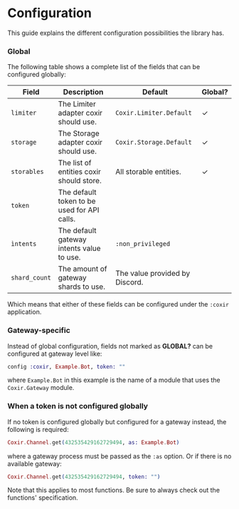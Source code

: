 # Configuration

This guide explains the different configuration possibilities the library has.

### Global

The following table shows a complete list of the fields that can be configured globally:

| Field         | Description                                 | Default                        | Global? |
|---------------|---------------------------------------------|--------------------------------|---------|
| `limiter`     | The Limiter adapter coxir should use.       | `Coxir.Limiter.Default`        | ✓       |
| `storage`     | The Storage adapter coxir should use.       | `Coxir.Storage.Default`        | ✓       |
| `storables`   | The list of entities coxir should store.    | All storable entities.         | ✓       |
| `token`       | The default token to be used for API calls. |                                |         |
| `ìntents`     | The default gateway intents value to use.   | `:non_privileged`              |         |
| `shard_count` | The amount of gateway shards to use.        | The value provided by Discord. |         |

Which means that either of these fields can be configured under the `:coxir` application.

### Gateway-specific

Instead of global configuration, fields not marked as **GLOBAL?** can be configured at gateway level like:

```elixir
config :coxir, Example.Bot, token: ""
```

where `Example.Bot` in this example is the name of a module that uses the `Coxir.Gateway` module.

### When a token is not configured globally

If no token is configured globally but configured for a gateway instead, the following is required:

```elixir
Coxir.Channel.get(432535429162729494, as: Example.Bot)
```

where a gateway process must be passed as the `:as` option. Or if there is no available gateway:

```elixir
Coxir.Channel.get(432535429162729494, token: "")
```

Note that this applies to most functions. Be sure to always check out the functions' specification.
